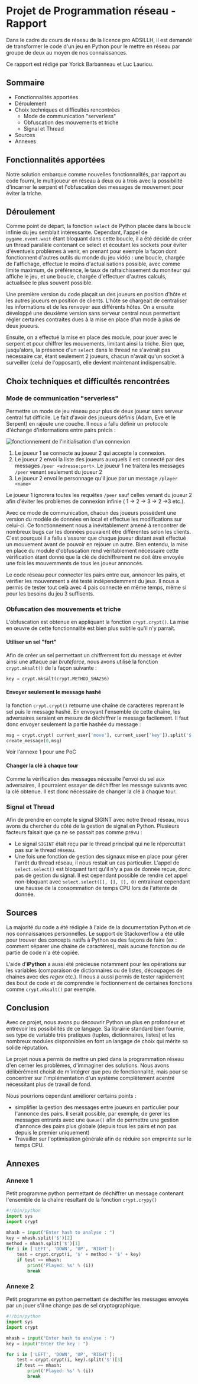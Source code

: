 # Projet de Programmation réseau - Rapport
Dans le cadre du cours de réseau de la licence pro ADSILLH, il est demandé de
transformer le code d'un jeu en Python pour le mettre en réseau par groupe de
deux au moyen de nos connaissances.

Ce rapport est rédigé par Yorick Barbanneau et Luc Lauriou.

## Sommaire

- Fonctionnalités apportées
- Déroulement
- Choix techniques et difficultés rencontrées
  - Mode de communication "serverless"
  - Obfuscation des mouvements et triche
  - Signal et Thread
- Sources
- Annexes

## Fonctionnalités apportées

Notre solution embarque comme nouvelles fonctionnalités, par rapport au code
fourni, le multijoueur en réseau à deux ou à trois avec la possibilité
d'incarner le serpent et l'obfuscation des messages de mouvement pour éviter la
triche.

## Déroulement

Comme point de départ, la fonction `select` de Python placée dans la boucle
infinie du jeu semblait intéressante. Cependant, l'appel de
`pygame.event.wait` étant bloquant dans cette boucle, il a été décidé de créer
un thread parallèle contenant ce select et écoutant les sockets pour éviter
d'éventuels problèmes à venir, en prenant pour exemple la façon dont
fonctionnent d'autres outils du monde du jeu vidéo : une boucle, chargée de
l'affichage, effectue le moins d'actualisations possible, avec comme limite
maximum, de préférence, le taux de rafraichissement du moniteur qui affiche le
jeu, et une boucle, chargée d'effectuer d'autres calculs, actualisée le plus
souvent possible.

Une première version du code plaçait un des joueurs en position d'hôte et les
autres joueurs en position de clients. L'hôte se chargeait de centraliser les
informations et de les renvoyer aux différents hôtes. On a ensuite développé une
deuxième version sans serveur central nous permettant régler certaines
contraites dues à la mise en place d'un mode à plus de deux joueurs.

Ensuite, on a effectué la mise en place des module, pour jouer avec le serpent
et pour chiffrer les mouvements, limitant ainsi la triche. Bien que,
jusqu'alors, la présence d'un `select` dans le thread ne s'avérait pas
nécessaire car, étant seulement 2 joueurs, chacun n'avait qu'un socket à
surveiller (celui de l'opposant), elle devient maintenant indispensable.

## Choix techniques et difficultés rencontrées

### Mode de communication "serverless"

Permettre un mode de jeu réseau pour plus de deux joueur sans serveur central
fut difficile. Le fait d'avoir des joueurs définis (Adam, Eve et le Serpent) en
rajoute une couche. Il nous a fallu définir un protocole d'échange
d'informations entre pairs précis :

![fonctionnement de l'initialisation d'un connexion](imgs/net_init.svg)

 1. Le joueur 1 se connecte au joueur 2 qui accepte la connexion.
 2. Le joueur 2 envoi la liste des joueurs auxquels il est connecté par des
    messages `/peer <adresse:port>`. Le joueur 1 ne traitera les messages
    `/peer` venant seulement du joueur 2
 3. Le joueur 2 envoi le personnage qu'il joue par un message `/player <name>`

Le joueur 1 ignorera toutes les requêtes `/peer` sauf celles venant du joueur 2
afin d'éviter les problèmes de connexion infinie ( 1 -> 2 -> 3 -> 2 ->3 etc.).

Avec ce mode de communication, chacun des joueurs possèdent une version du
modèle de données en local et effectue les modifications sur celui-ci. Ce
fonctionnement nous a inévitablement amené à rencontrer de nombreux bugs car les
données pouvaient être différentes selon les clients. C'est pourquoi il a fallu
s'assurer que chaque joueur distant avait effectué un mouvement avant de pouvoir
en rejouer un autre. Bien entendu, la mise en place du module d'obfuscation rend
véritablement nécessaire cette vérification étant donné que la clé de
déchiffrement ne doit être envoyée une fois les mouvemments de tous les joueur
annoncés.

Le code réseau pour connecter les pairs entre eux, annoncer les pairs, et
vérifier les mouvenment a été testé indépendemment du jeux. Il nous a permis de
tester tout celà avec 4 pais connecté en même temps, même si pour les besoins du
jeu 3 suffisents.

### Obfuscation des mouvements et triche

L'obfuscation est obtenue en appliquant la fonction `crypt.crypt()`. La mise en
œuvre de cette fonctionnalité est bien plus subtile qu'il n'y parraît.

#### Utiliser un sel "fort"

Afin de créer un sel permettant un chiffrement fort du message et éviter ainsi
une attaque par *bruteforce*, nous avons utilisé la fonction `crypt.mksalt()` de
la façon suivante :

```python
key = crypt.mksalt(crypt.METHOD_SHA256)
```

#### Envoyer seulement le message hashé

la fonction `crypt.crypt()` retourne une chaîne de caractères reprenant le sel
puis le message hashé. En envoyant l'ensemble de cette chaîne, les adversaires
seraient en mesure de déchiffrer le message facilement. Il faut donc envoyer
seulement la partie hashée du message :

```python
msg = crypt.crypt( current_user['move'], current_user['key']).split('$')[3]
create_message(0,msg)
```
Voir l'annexe 1 pour une PoC

#### Changer la clé à chaque tour

Comme la vérification des messages nécessite l'envoi du sel aux adversaires, il
pourraient essayer de déchiffrer les message suivants avec la clé obtenue. Il
est donc nécessaire de changer la clé à chaque tour.

### Signal et Thread

Afin de prendre en compte le signal SIGINT avec notre thread réseau, nous avons
du chercher du côté de la gestion de signal en Python. Plusieurs facteurs
faisait que ça ne se passait pas comme prévu : 

 - Le signal `SIGINT` était reçu par le thread principal qui ne le répercuttait
     pas sur le thread réseau.
 - Une fois une fonction de gestion des signaux mise en place pour gérer l'arrêt
     du thread réseau, il nous restait un cas particulier. L'appel de
     `select.select()` est bloquant tant qu'il n'y a pas de donnée reçue, donc
     pas de gestion du signal. Il est cependant possible de rendre cet appel
     non-bloquant avec `select.select([], [], [], 0)` entrainant cependant une
     hausse de la consommation de temps CPU lors de l'attente de donnée.

## Sources

La majorité du code a été rédigée à l'aide de la documentation Python et de nos
connaissances personnelles. Le support de Stackoverflow a été utile pour trouver
des concepts natifs à Python ou des façons de faire (ex : comment séparer une
chaine de caractères), mais aucune fonction ou de partie de code n'a été
copiée.

L'aide d'**iPython** a aussi été précieuse notamment pour les opérations sur les
variables (comparaison de dictionnaires ou de listes, découpages de chaines avec
des *regex* etc.). Il nous a aussi permis de tester rapidement des bout de code et de
comprendre le foctionnement de certaines fonctions comme `crypt.mksalt()` par
exemple.

## Conclusion

Avec ce projet, nous avons pu découvrir Python un plus en profondeur et
entrevoir les possibilités de ce langage. Sa librairie standard bien fournie,
ses type de variable très pratiques (tuples, dictionnaires, listes) et les
nombreux modules disponnibles en font un langage de choix qui mérite sa solide
réputation.

Le projet nous a permis de mettre un pied dans la programmation réseau d'en
cerner les problèmes, d'immaginer des solutions. Nous avons délibérément choisit
de m'intégrer que peu de fonctionnalité, mais pour se concentrer sur
l'implémentation d'un système complètement acentré nécessitant plus de travail
de fond.

Nous pourrions cependant améliorer certains points :

 - simplifier la gestion des messages entre joueurs en particulier pour
     l'annonce des pairs. Il serait possible, par exemple, de gerer les
     messages entrants avec une `Queue()` afin de permettre une gestion
     d'annonce des pairs plus globale (depuis tous les pairs et non pas depuis
     le premier uniquement)
 - Travailler sur l'optimisation générale afin de réduire son empreinte sur le
     temps CPU.

## Annexes

### Annexe 1

Petit programme python permettant de déchiffrer un message contenant l'ensemble
de la chaîne résultant de  la fonction `crypt.crypy()`

```python
#!/bin/python
import sys
import crypt

mhash = input("Enter hash to analyse : ")
key = mhash.split('$')[2]
method = mhash.split('$')[1]
for i in ['LEFT', 'DOWN', 'UP', 'RIGHT']:
    test = crypt.crypt(i, '$' + method + '$' + key)
    if test == mhash:
        print('Played: %s' % (i))
        break
```

### Annexe 2

Petit programme en python permettant de déchiffer les messages envoyés par un
jouer s'il ne change pas de sel cryptographique.

```python
#!/bin/python
import sys
import crypt

mhash = input("Enter hash to analyse : ")
key = input("Enter the key : ")

for i in ['LEFT', 'DOWN', 'UP', 'RIGHT']:
    test = crypt.crypt(i, key).split('$')[3]
    if test == mhash:
        print('Played: %s' % (i))
        break
```
